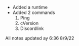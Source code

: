 - Added a runtime
 - Added 2 commands
   1. Ping
   2. cVersion
   3. Discordlink
  
All notes updated ay 6:36 8/9/22
